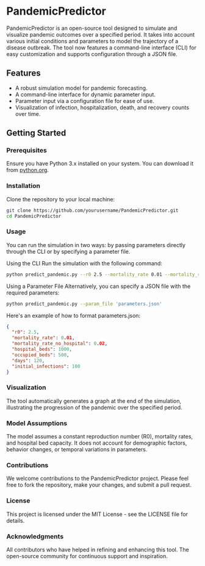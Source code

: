 # PandemicPredictor

PandemicPredictor is an open-source tool designed to simulate and visualize pandemic outcomes over a specified period. It takes into account various initial conditions and parameters to model the trajectory of a disease outbreak. The tool now features a command-line interface (CLI) for easy customization and supports configuration through a JSON file.

## Features

- A robust simulation model for pandemic forecasting.
- A command-line interface for dynamic parameter input.
- Parameter input via a configuration file for ease of use.
- Visualization of infection, hospitalization, death, and recovery counts over time.

## Getting Started

### Prerequisites

Ensure you have Python 3.x installed on your system. You can download it from [python.org](https://www.python.org/).

### Installation

Clone the repository to your local machine:

```bash
git clone https://github.com/yourusername/PandemicPredictor.git
cd PandemicPredictor
```
### Usage
You can run the simulation in two ways: by passing parameters directly through the CLI or by specifying a parameter file.

Using the CLI
Run the simulation with the following command:

```bash
python predict_pandemic.py --r0 2.5 --mortality_rate 0.01 --mortality_rate_no_hospital 0.02 --hospital_beds 1000 --occupied_beds 500 --days 120 --initial_infections 100
```
Using a Parameter File
Alternatively, you can specify a JSON file with the required parameters:

```bash
python predict_pandemic.py --param_file 'parameters.json'
```
Here's an example of how to format parameters.json:

```json
{
  "r0": 2.5,
  "mortality_rate": 0.01,
  "mortality_rate_no_hospital": 0.02,
  "hospital_beds": 1000,
  "occupied_beds": 500,
  "days": 120,
  "initial_infections": 100
}
```
### Visualization
The tool automatically generates a graph at the end of the simulation, illustrating the progression of the pandemic over the specified period.

### Model Assumptions
The model assumes a constant reproduction number (R0), mortality rates, and hospital bed capacity. It does not account for demographic factors, behavior changes, or temporal variations in parameters.

### Contributions
We welcome contributions to the PandemicPredictor project. Please feel free to fork the repository, make your changes, and submit a pull request.

### License
This project is licensed under the MIT License - see the LICENSE file for details.

### Acknowledgments
All contributors who have helped in refining and enhancing this tool.
The open-source community for continuous support and inspiration.
